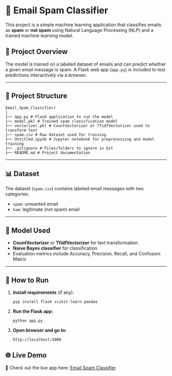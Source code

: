 # 📧 Email Spam Classifier

This project is a simple machine learning application that classifies emails as **spam** or **not spam** using Natural Language Processing (NLP) and a trained machine learning model.

## 🚀 Project Overview

The model is trained on a labeled dataset of emails and can predict whether a given email message is spam. A Flask web app (`app.py`) is included to test predictions interactively via a browser.

---

## 📁 Project Structure

```
Email_Spam_Classifier/
│
├── app.py # Flask application to run the model
├── model.pkl # Trained spam classification model
├── vectorizer.pkl # CountVectorizer or TfidfVectorizer used to transform text
├── spam.csv # Raw dataset used for training
├── Untitled.ipynb # Jupyter notebook for preprocessing and model training
├── .gitignore # Files/folders to ignore in Git
├── README.md # Project documentation

```


---

## 📊 Dataset

The dataset (`spam.csv`) contains labeled email messages with two categories:
- `spam`: unwanted email
- `ham`: legitimate (not spam) email

---

## 🧠 Model Used

- **CountVectorizer** or **TfidfVectorizer** for text transformation
- **Naive Bayes classifier** for classification
- Evaluation metrics include Accuracy, Precision, Recall, and Confusion Matrix

---

## 🧪 How to Run

1. **Install requirements** (if any):
   ```
   pip install flask scikit-learn pandas
   ```

2. **Run the Flask app:**
    ```
    python app.py
    ```

3. **Open browser and go to:**
    ```
    http://localhost:5000
    ```
## 🌐 Live Demo

🚀 Check out the live app here: [Email Spam Classifier](https://spamclassifiergit-xdrj4kwuwfz8x5ekbcvrck.streamlit.app/)
